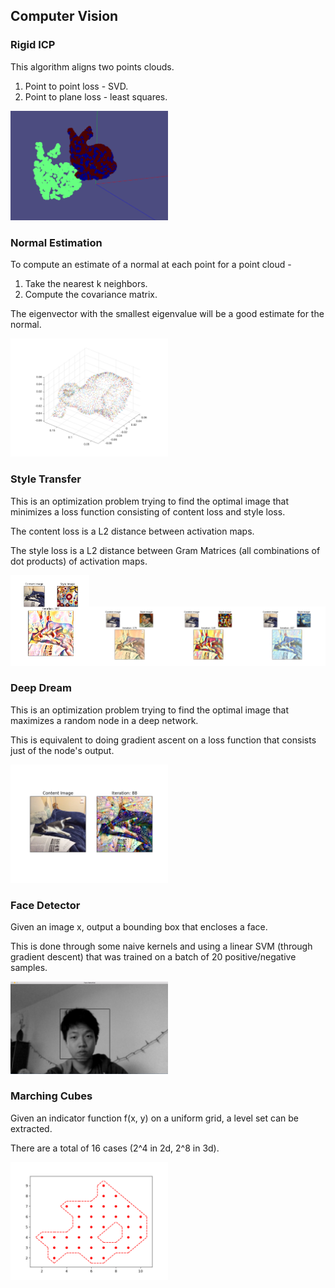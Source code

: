 ## Computer Vision

### Rigid ICP

This algorithm aligns two points clouds.

1. Point to point loss - SVD.
2. Point to plane loss - least squares.

<img src="SLAM/screenshot.png" width="50%">

### Normal Estimation

To compute an estimate of a normal at each point for a point cloud -

1. Take the nearest k neighbors.
2. Compute the covariance matrix.

The eigenvector with the smallest eigenvalue will be a good estimate for the normal.

<img src="normal_estimation/screenshots/bunny_normals.png" width="50%">

### Style Transfer

This is an optimization problem trying to find the optimal image that minimizes a loss function consisting of content loss and style loss.

The content loss is a L2 distance between activation maps.

The style loss is a L2 distance between Gram Matrices (all combinations of dot products) of activation maps.

<img src="visualizing_cnn/candy_cat.png" width="25%"><img src="visualizing_cnn/abstract_cat.png" width="25%"><img src="visualizing_cnn/cubism_cat.png" width="25%"><img src="visualizing_cnn/starry_night_cat.png" width="25%">

### Deep Dream

This is an optimization problem trying to find the optimal image that maximizes a random node in a deep network.

This is equivalent to doing gradient ascent on a loss function that consists just of the node's output.

<img src="visualizing_cnn/deepdream.png" width="50%">

### Face Detector

Given an image x, output a bounding box that encloses a face.

This is done through some naive kernels and using a linear SVM (through gradient descent) that was trained on a batch of 20 positive/negative samples.

<img src="face_detector/face_detector.png" width="50%">

### Marching Cubes

Given an indicator function f(x, y) on a uniform grid, a level set can be extracted.

There are a total of 16 cases (2^4 in 2d, 2^8 in 3d).

<img src="marching_squares/march.png" width="50%">
